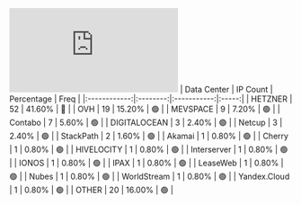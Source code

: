 ![Diagramm](https://github.com/obajay/StateSync-snapshots/blob/main/Projects/Quicksilver/1/README.md)
| Data Center | IP Count | Percentage | Freq |
|:------------:|:--------:|:-----------:|:-----:|
| HETZNER | 52 | 41.60% | 🔴 |
| OVH | 19 | 15.20% | 🟢 |
| MEVSPACE | 9 | 7.20% | 🟢 |
| Contabo | 7 | 5.60% | 🟢 |
| DIGITALOCEAN | 3 | 2.40% | 🟢 |
| Netcup | 3 | 2.40% | 🟢 |
| StackPath | 2 | 1.60% | 🟢 |
| Akamai | 1 | 0.80% | 🟢 |
| Cherry | 1 | 0.80% | 🟢 |
| HIVELOCITY | 1 | 0.80% | 🟢 |
| Interserver | 1 | 0.80% | 🟢 |
| IONOS | 1 | 0.80% | 🟢 |
| IPAX | 1 | 0.80% | 🟢 |
| LeaseWeb | 1 | 0.80% | 🟢 |
| Nubes | 1 | 0.80% | 🟢 |
| WorldStream | 1 | 0.80% | 🟢 |
| Yandex.Cloud | 1 | 0.80% | 🟢 |
| OTHER | 20 | 16.00% | 🟢 |